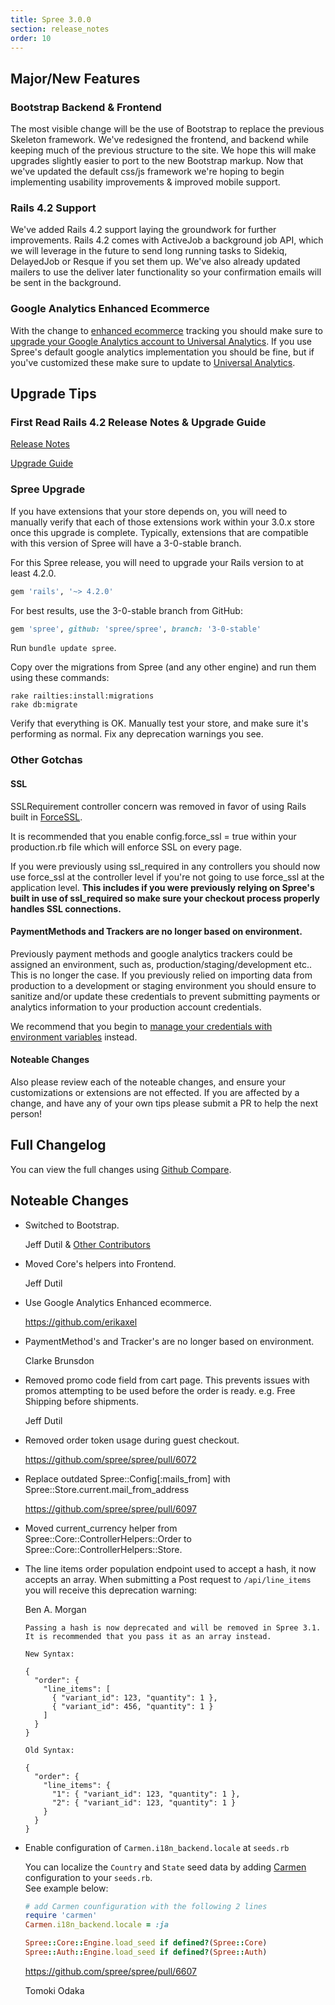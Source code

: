 ```yaml
---
title: Spree 3.0.0
section: release_notes
order: 10
---
```


## Major/New Features

### Bootstrap Backend & Frontend

The most visible change will be the use of Bootstrap to replace the previous
Skeleton framework. We've redesigned the frontend, and backend while keeping
much of the previous structure to the site. We hope this will make upgrades
slightly easier to port to the new Bootstrap markup. Now that we've updated
the default css/js framework we're hoping to begin implementing usability
improvements & improved mobile support.

### Rails 4.2 Support

We've added Rails 4.2 support laying the groundwork for further improvements.
Rails 4.2 comes with ActiveJob a background job API, which we will leverage in
the future to send long running tasks to Sidekiq, DelayedJob or Resque if you
set them up. We've also already updated mailers to use the deliver later
functionality so your confirmation emails will be sent in the background.

### Google Analytics Enhanced Ecommerce

With the change to [enhanced ecommerce](https://developers.google.com/analytics/devguides/collection/analyticsjs/enhanced-ecommerce) tracking you should make sure to [upgrade your Google Analytics account to Universal Analytics](https://developers.google.com/analytics/devguides/collection/upgrade/reference/gajs-analyticsjs#overview). If you use Spree's default google analytics implementation you should be fine, but if you've customized these make sure to update to [Universal Analytics](https://developers.google.com/analytics/devguides/collection/analyticsjs/).

## Upgrade Tips

### First Read Rails 4.2 Release Notes & Upgrade Guide

[Release Notes](http://edgeguides.rubyonrails.org/4_2_release_notes.html)

[Upgrade Guide](http://edgeguides.rubyonrails.org/upgrading_ruby_on_rails.html#upgrading-from-rails-4-1-to-rails-4-2)

### Spree Upgrade

If you have extensions that your store depends on, you will need to manually
verify that each of those extensions work within your 3.0.x store once this
upgrade is complete. Typically, extensions that are compatible with this
version of Spree will have a 3-0-stable branch.

For this Spree release, you will need to upgrade your Rails version to at least 4.2.0.

```ruby
gem 'rails', '~> 4.2.0'
```

For best results, use the 3-0-stable branch from GitHub:

```ruby
gem 'spree', github: 'spree/spree', branch: '3-0-stable'
```

Run `bundle update spree`.

Copy over the migrations from Spree (and any other engine) and run them using
these commands:

    rake railties:install:migrations
    rake db:migrate

Verify that everything is OK. Manually test your store, and make sure it's performing
as normal. Fix any deprecation warnings you see.

### Other Gotchas

#### SSL

SSLRequirement controller concern was removed in favor of using Rails built in [ForceSSL](http://api.rubyonrails.org/classes/ActionController/ForceSSL/ClassMethods.html).

It is recommended that you enable config.force_ssl = true within your production.rb file which will enforce SSL on every page.

If you were previously using ssl_required in any controllers you should now use force_ssl at the controller level if you're not going to use force_ssl at the application level.
**This includes if you were previously relying on Spree's built in use of ssl_required so make sure your checkout process properly handles SSL connections.**

#### PaymentMethods and Trackers are no longer based on environment.

Previously payment methods and google analytics trackers could be assigned an environment,
such as, production/staging/development etc.. This is no longer the case. If you previously
relied on importing data from production to a development or staging environment you should
ensure to sanitize and/or update these credentials to prevent submitting payments or analytics
information to your production account credentials.

We recommend that you begin to [manage your credentials with environment variables](http://www.gotealeaf.com/blog/managing-environment-configuration-variables-in-rails) instead.

#### Noteable Changes

Also please review each of the noteable changes, and ensure your customizations
or extensions are not effected. If you are affected by a change, and have any
of your own tips please submit a PR to help the next person!

## Full Changelog

You can view the full changes using [Github Compare](https://github.com/spree/spree/compare/2-4-stable...3-0-stable).

## Noteable Changes

- Switched to Bootstrap.

  Jeff Dutil & [Other Contributors](https://github.com/200Creative/spree_bootstrap_frontend/graphs/contributors)

- Moved Core's helpers into Frontend.

  Jeff Dutil

- Use Google Analytics Enhanced ecommerce.

  https://github.com/erikaxel

- PaymentMethod's and Tracker's are no longer based on environment.

  Clarke Brunsdon

- Removed promo code field from cart page. This prevents issues with promos
  attempting to be used before the order is ready. e.g. Free Shipping before shipments.

  Jeff Dutil

- Removed order token usage during guest checkout.

  https://github.com/spree/spree/pull/6072

- Replace outdated Spree::Config[:mails_from] with Spree::Store.current.mail_from_address

  https://github.com/spree/spree/pull/6097

- Moved current_currency helper from Spree::Core::ControllerHelpers::Order to Spree::Core::ControllerHelpers::Store.

- The line items order population endpoint used to accept a hash, it now accepts an array. When submitting a Post request to `/api/line_items` you will receive this deprecation warning:

  Ben A. Morgan

  ```text
  Passing a hash is now deprecated and will be removed in Spree 3.1.
  It is recommended that you pass it as an array instead.

  New Syntax:

  {
    "order": {
      "line_items": [
        { "variant_id": 123, "quantity": 1 },
        { "variant_id": 456, "quantity": 1 }
      ]
    }
  }

  Old Syntax:

  {
    "order": {
      "line_items": {
        "1": { "variant_id": 123, "quantity": 1 },
        "2": { "variant_id": 123, "quantity": 1 }
      }
    }
  }
  ```

- Enable configuration of `Carmen.i18n_backend.locale` at `seeds.rb`

  You can localize the `Country` and `State` seed data by adding [Carmen](https://github.com/jim/carmen) configuration to your `seeds.rb`.  
   See example below:

  ```ruby
  # add Carmen counfiguration with the following 2 lines
  require 'carmen'
  Carmen.i18n_backend.locale = :ja

  Spree::Core::Engine.load_seed if defined?(Spree::Core)
  Spree::Auth::Engine.load_seed if defined?(Spree::Auth)
  ```

  https://github.com/spree/spree/pull/6607

  Tomoki Odaka
